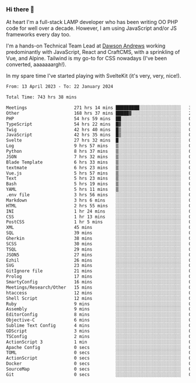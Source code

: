### Hi there 👋

<!--
**JamesNock/JamesNock** is a ✨ _special_ ✨ repository because its `README.md` (this file) appears on your GitHub profile.

Here are some ideas to get you started:

- 🔭 I’m currently working on ...
- 🌱 I’m currently learning ...
- 👯 I’m looking to collaborate on ...
- 🤔 I’m looking for help with ...
- 💬 Ask me about ...
- 📫 How to reach me: ...
- 😄 Pronouns: ...
- ⚡ Fun fact: ...
-->
At heart I'm a full-stack LAMP developer who has been writing OO PHP code for well over a decade. However, I am using JavaScript and/or JS frameworks every day too.

I'm a hands-on Technical Team Lead at [Dawson Andrews](https://www.dawsonandrews.com/) working predominantly with JavaScript, React and CraftCMS, with a sprinkling of Vue, and Alpine. Tailwind is my go-to for CSS nowadays (I've been converted, aaaaaaargh!).

In my spare time I've started playing with SvelteKit (it's very, very, nice!).

<!--START_SECTION:waka-->

```txt
From: 13 April 2023 - To: 22 January 2024

Total Time: 743 hrs 38 mins

Meetings                  271 hrs 14 mins █████████░░░░░░░░░░░░░░░░   36.49 %
Other                     168 hrs 37 mins █████▓░░░░░░░░░░░░░░░░░░░   22.68 %
PHP                       54 hrs 59 mins  ██░░░░░░░░░░░░░░░░░░░░░░░   07.40 %
TypeScript                54 hrs 22 mins  █▓░░░░░░░░░░░░░░░░░░░░░░░   07.31 %
Twig                      42 hrs 40 mins  █▒░░░░░░░░░░░░░░░░░░░░░░░   05.74 %
JavaScript                42 hrs 35 mins  █▒░░░░░░░░░░░░░░░░░░░░░░░   05.73 %
Svelte                    27 hrs 32 mins  █░░░░░░░░░░░░░░░░░░░░░░░░   03.71 %
Log                       9 hrs 57 mins   ▒░░░░░░░░░░░░░░░░░░░░░░░░   01.34 %
Python                    8 hrs 37 mins   ▒░░░░░░░░░░░░░░░░░░░░░░░░   01.16 %
JSON                      7 hrs 32 mins   ▒░░░░░░░░░░░░░░░░░░░░░░░░   01.01 %
Blade Template            6 hrs 33 mins   ▒░░░░░░░░░░░░░░░░░░░░░░░░   00.88 %
textmate                  6 hrs 23 mins   ▒░░░░░░░░░░░░░░░░░░░░░░░░   00.86 %
Vue.js                    5 hrs 57 mins   ▒░░░░░░░░░░░░░░░░░░░░░░░░   00.80 %
Text                      5 hrs 23 mins   ▒░░░░░░░░░░░░░░░░░░░░░░░░   00.73 %
Bash                      5 hrs 19 mins   ▒░░░░░░░░░░░░░░░░░░░░░░░░   00.72 %
YAML                      5 hrs 11 mins   ▒░░░░░░░░░░░░░░░░░░░░░░░░   00.70 %
.env file                 3 hrs 56 mins   ░░░░░░░░░░░░░░░░░░░░░░░░░   00.53 %
Markdown                  3 hrs 6 mins    ░░░░░░░░░░░░░░░░░░░░░░░░░   00.42 %
HTML                      2 hrs 55 mins   ░░░░░░░░░░░░░░░░░░░░░░░░░   00.39 %
INI                       1 hr 24 mins    ░░░░░░░░░░░░░░░░░░░░░░░░░   00.19 %
CSS                       1 hr 13 mins    ░░░░░░░░░░░░░░░░░░░░░░░░░   00.17 %
PostCSS                   1 hr 5 mins     ░░░░░░░░░░░░░░░░░░░░░░░░░   00.15 %
XML                       45 mins         ░░░░░░░░░░░░░░░░░░░░░░░░░   00.10 %
SQL                       39 mins         ░░░░░░░░░░░░░░░░░░░░░░░░░   00.09 %
Gherkin                   38 mins         ░░░░░░░░░░░░░░░░░░░░░░░░░   00.09 %
SCSS                      30 mins         ░░░░░░░░░░░░░░░░░░░░░░░░░   00.07 %
TSQL                      29 mins         ░░░░░░░░░░░░░░░░░░░░░░░░░   00.07 %
JSON5                     27 mins         ░░░░░░░░░░░░░░░░░░░░░░░░░   00.06 %
Ezhil                     26 mins         ░░░░░░░░░░░░░░░░░░░░░░░░░   00.06 %
SVG                       23 mins         ░░░░░░░░░░░░░░░░░░░░░░░░░   00.05 %
GitIgnore file            21 mins         ░░░░░░░░░░░░░░░░░░░░░░░░░   00.05 %
Prolog                    17 mins         ░░░░░░░░░░░░░░░░░░░░░░░░░   00.04 %
SmartyConfig              16 mins         ░░░░░░░░░░░░░░░░░░░░░░░░░   00.04 %
Meetings/Research/Other   15 mins         ░░░░░░░░░░░░░░░░░░░░░░░░░   00.03 %
htaccess                  12 mins         ░░░░░░░░░░░░░░░░░░░░░░░░░   00.03 %
Shell Script              12 mins         ░░░░░░░░░░░░░░░░░░░░░░░░░   00.03 %
Ruby                      9 mins          ░░░░░░░░░░░░░░░░░░░░░░░░░   00.02 %
Assembly                  9 mins          ░░░░░░░░░░░░░░░░░░░░░░░░░   00.02 %
EditorConfig              8 mins          ░░░░░░░░░░░░░░░░░░░░░░░░░   00.02 %
Objective-C               6 mins          ░░░░░░░░░░░░░░░░░░░░░░░░░   00.02 %
Sublime Text Config       4 mins          ░░░░░░░░░░░░░░░░░░░░░░░░░   00.01 %
GDScript                  3 mins          ░░░░░░░░░░░░░░░░░░░░░░░░░   00.01 %
TSConfig                  2 mins          ░░░░░░░░░░░░░░░░░░░░░░░░░   00.01 %
ActionScript 3            1 min           ░░░░░░░░░░░░░░░░░░░░░░░░░   00.00 %
Apache Config             0 secs          ░░░░░░░░░░░░░░░░░░░░░░░░░   00.00 %
TOML                      0 secs          ░░░░░░░░░░░░░░░░░░░░░░░░░   00.00 %
ActionScript              0 secs          ░░░░░░░░░░░░░░░░░░░░░░░░░   00.00 %
Docker                    0 secs          ░░░░░░░░░░░░░░░░░░░░░░░░░   00.00 %
SourceMap                 0 secs          ░░░░░░░░░░░░░░░░░░░░░░░░░   00.00 %
Git                       0 secs          ░░░░░░░░░░░░░░░░░░░░░░░░░   00.00 %
```

<!--END_SECTION:waka-->
